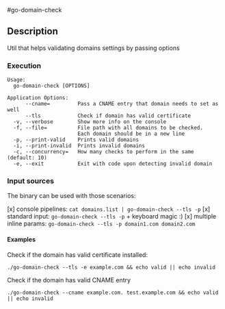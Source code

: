 #go-domain-check

## Description

Util that helps validating domains settings by passing options

### Execution

```
Usage:
  go-domain-check [OPTIONS]

Application Options:
      --cname=         Pass a CNAME entry that domain needs to set as well
      --tls            Check if domain has valid certificate
  -v, --verbose        Show more info on the console
  -f, --file=          File path with all domains to be checked.
                       Each domain should be in a new line
  -p, --print-valid    Prints valid domains
  -i, --print-invalid  Prints invalid domains
  -c, --concurrency=   How many checks to perform in the same (default: 10)
  -e, --exit           Exit with code upon detecting invalid domain

```

### Input sources

The binary can be used with those scenarios:

[x] console pipelines: `cat domains.list | go-domain-check --tls -p`
[x] standard input: `go-domain-check --tls -p` + keyboard magic :)
[x] multiple inline params: `go-domain-check --tls -p domain1.com domain2.com`

#### Examples

Check if the domain has valid certificate installed:

`./go-domain-check --tls -e example.com && echo valid || echo invalid`

Check if the domain has valid CNAME entry

`./go-domain-check --cname example.com. test.example.com && echo valid || echo invalid`
